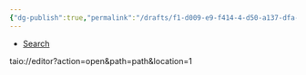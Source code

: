 ```yaml
---
{"dg-publish":true,"permalink":"/drafts/f1-d009-e9-f414-4-d50-a137-dfa-07-e277-b5-d/","dgHomeLink":true,"dgPassFrontmatter":false}
---
```


- [Search](https://directory.getdrafts.com/search?utf8=✓&q=)

taio://editor?action=open&path=path&location=1